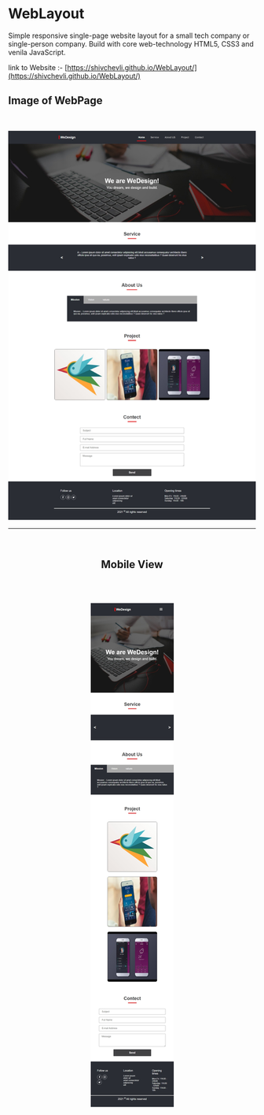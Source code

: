 # WebLayout

Simple responsive single-page website layout for a small tech company or single-person company.
Build with core web-technology HTML5, CSS3 and venila JavaScript.

link to Website :- [https://shivchevli.github.io/WebLayout/](https://shivchevli.github.io/WebLayout/)

## Image of WebPage 
<br>


![Destop view Layout](img/WebLayout.jpeg)

<hr>
<br>
<center>

## Mobile View 

<br><br>

![Mobile view Layout](img/WebLayout-mobileView.jpeg)

</center>